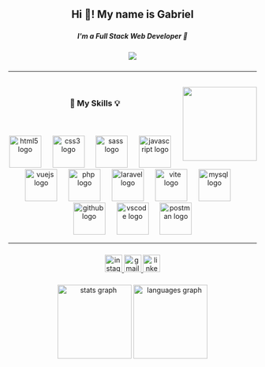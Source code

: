 <h2 align="center">Hi 👋! My name is Gabriel</h2>

###

<h5 align="center">I'm a Full Stack Web Developer 💛</h5>

###

<div align="center">
  <img src="https://visitor-badge.laobi.icu/badge?page_id=PinoGabriel.PinoGabriel&"  />
</div>

###

<hr>

<br clear="both">

<img align="right" height="150" src="https://media.licdn.com/dms/image/D4D03AQGHGb7Z1G4WLA/profile-displayphoto-shrink_800_800/0/1710855116770?e=1718841600&v=beta&t=Axc4zb_nAHI3aruExoBetHLHJ-wPZhYWQO_WMYCudjk"  />

###

<h3 align="center">🧠 My Skills 💡</h3>

<br>

###

<div align="center">
  <img src="https://skillicons.dev/icons?i=html" height="65" alt="html5 logo"  />
  <img width="15" />
  <img src="https://skillicons.dev/icons?i=css" height="65" alt="css3 logo"  />
  <img width="15" />
  <img src="https://skillicons.dev/icons?i=sass" height="65" alt="sass logo"  />
  <img width="15" />
  <img src="https://skillicons.dev/icons?i=js" height="65" alt="javascript logo"  />
  <img width="15" />
  <img src="https://skillicons.dev/icons?i=vue" height="65" alt="vuejs logo"  />
  <img width="15" />
  <img src="https://skillicons.dev/icons?i=php" height="65" alt="php logo"  />
  <img width="15" />
  <img src="https://skillicons.dev/icons?i=laravel" height="65" alt="laravel logo"  />
  <img width="15" />
  <img src="https://skillicons.dev/icons?i=vite" height="65" alt="vite logo"  />
  <img width="15" />
  <img src="https://skillicons.dev/icons?i=mysql" height="65" alt="mysql logo"  />
  <img width="15" />
  <img src="https://skillicons.dev/icons?i=github" height="65" alt="github logo"  />
  <img width="15" />
  <img src="https://skillicons.dev/icons?i=vscode" height="65" alt="vscode logo"  />
  <img width="15" />
  <img src="https://skillicons.dev/icons?i=postman" height="65" alt="postman logo"  />
</div>

<hr>

###

<div align="center">
  <a href="https://www.instagram.com/pinogabriel/?hl=it" target="_blank">
    <img src="https://img.shields.io/static/v1?message=Instagram&logo=instagram&label=&color=E4405F&logoColor=white&labelColor=&style=for-the-badge" height="35" alt="instagram logo"  />
  </a>
  <a href="mailto:pinogabriel01@gmail.com" target="_blank">
    <img src="https://img.shields.io/static/v1?message=Gmail&logo=gmail&label=&color=D14836&logoColor=white&labelColor=&style=for-the-badge" height="35" alt="gmail logo"  />
  </a>
  <a href="https://www.linkedin.com/in/gabriel-pino-01739b1b6/" target="_blank">
    <img src="https://img.shields.io/static/v1?message=LinkedIn&logo=linkedin&label=&color=0077B5&logoColor=white&labelColor=&style=for-the-badge" height="35" alt="linkedin logo"  />
  </a>
</div>

###

<div align="center">
  <img src="https://github-readme-stats.vercel.app/api?username=PinoGabriel&hide_title=false&hide_rank=false&show_icons=true&include_all_commits=true&count_private=true&disable_animations=false&theme=dracula&locale=en&hide_border=false&order=1" height="150" alt="stats graph"  />
  <img src="https://github-readme-stats.vercel.app/api/top-langs?username=PinoGabriel&locale=en&hide_title=false&layout=compact&card_width=320&langs_count=5&theme=dracula&hide_border=false&order=2" height="150" alt="languages graph"  />
</div>

###
